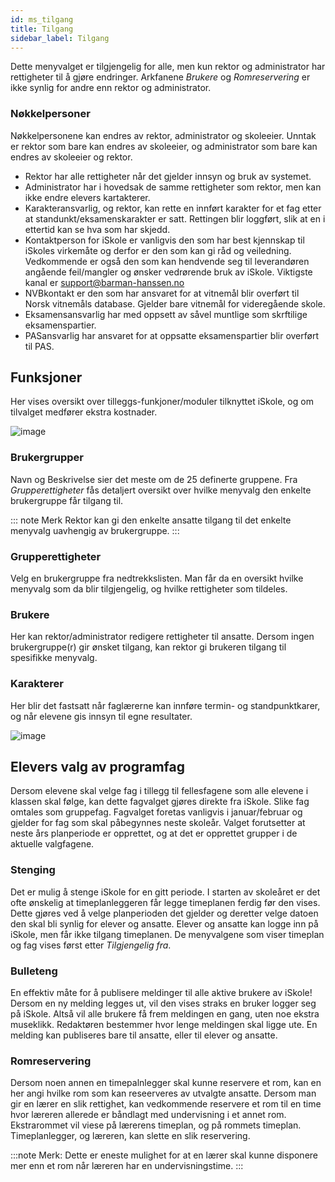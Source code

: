 ```yaml
---
id: ms_tilgang
title: Tilgang
sidebar_label: Tilgang
---
```


Dette menyvalget er tilgjengelig for alle, men kun rektor og administrator har rettigheter til å gjøre endringer. Arkfanene _Brukere_ og _Romreservering_ er ikke synlig for andre enn rektor og administrator.

### Nøkkelpersoner
Nøkkelpersonene kan endres av rektor, administrator og skoleeier. Unntak er rektor som bare kan endres av skoleeier, og administrator som bare kan endres av skoleeier og rektor.
- Rektor har alle rettigheter når det gjelder innsyn og bruk av systemet.
- Administrator har i hovedsak de samme rettigheter som rektor, men kan ikke endre elevers kartakterer.
- Karakteransvarlig, og rektor, kan rette en innført karakter for et fag etter at standunkt/eksamenskarakter er satt. Rettingen blir loggført, slik at en i ettertid kan se hva som har skjedd.
- Kontaktperson for iSkole er vanligvis den som har best kjennskap til iSkoles virkemåte og derfor er den som kan gi råd og veiledning. Vedkommende er også den som kan hendvende seg til leverandøren angående feil/mangler og ønsker vedrørende bruk av iSkole. Viktigste kanal er support@barman-hanssen.no
- NVBkontakt er den som har ansvaret for at vitnemål blir overført til Norsk vitnemåls database. Gjelder bare vitnemål for videregående skole.
- Eksamensansvarlig har med oppsett av såvel muntlige som skrftilige eksamenspartier.
- PASansvarlig har ansvaret for at oppsatte eksamenspartier blir overført til PAS.

## Funksjoner
Her vises oversikt over tilleggs-funkjoner/moduler tilknyttet iSkole, og om tilvalget medfører ekstra kostnader.

![image](https://user-images.githubusercontent.com/80097133/120471255-c90c2000-c3a4-11eb-95b2-a17ed9d4efd4.png)

### Brukergrupper
Navn og Beskrivelse sier det meste om de 25 definerte gruppene. Fra _Grupperettigheter_ fås detaljert oversikt over hvilke menyvalg den enkelte brukergruppe får tilgang til.

::: note Merk
Rektor kan gi den enkelte ansatte tilgang til det enkelte menyvalg uavhengig av brukergruppe.
:::

### Grupperettigheter
Velg en brukergruppe fra nedtrekkslisten. Man får da en oversikt hvilke menyvalg som da blir tilgjengelig, og hvilke rettigheter som tildeles.

### Brukere
Her kan rektor/administrator redigere rettigheter til ansatte. Dersom ingen brukergruppe(r) gir ønsket tilgang, kan rektor gi brukeren tilgang til spesifikke menyvalg.

### Karakterer
Her blir det fastsatt når faglærerne kan innføre termin- og standpunktkarer, og når elevene gis innsyn til egne resultater.

![image](https://user-images.githubusercontent.com/80097133/120457815-0b2e6500-c397-11eb-9157-96711b25ea38.png)

## Elevers valg av programfag
Dersom elevene skal velge fag i tillegg til fellesfagene som alle elevene i klassen skal følge, kan dette fagvalget gjøres direkte fra iSkole. Slike fag omtales som gruppefag. Fagvalget foretas vanligvis i januar/februar og gjelder for fag som skal påbegynnes neste skoleår. Valget forutsetter at neste års planperiode er opprettet, og at det er opprettet grupper i de aktuelle valgfagene. 

### Stenging
Det er mulig å stenge iSkole for en gitt periode. I starten av skoleåret er det ofte ønskelig at timeplanleggeren får legge timeplanen ferdig før den vises. Dette gjøres ved å velge planperioden det gjelder og deretter velge datoen den skal bli synlig for elever og ansatte. Elever og ansatte kan logge inn på iSkole, men får ikke tilgang timeplanen. De menyvalgene som viser timeplan og fag vises først etter _Tilgjengelig fra_.

### Bulleteng
En effektiv måte for å publisere meldinger til alle aktive brukere av iSkole! Dersom en ny melding legges ut, vil den vises straks en bruker logger seg på iSkole. Altså vil alle brukere få frem meldingen en gang, uten noe ekstra museklikk. Redaktøren bestemmer hvor lenge meldingen skal ligge ute. En melding kan publiseres bare til ansatte, eller til elever og ansatte.

### Romreservering
Dersom noen annen en timepalnlegger skal kunne reservere et rom, kan en her angi hvilke rom som kan reseerveres av utvalgte ansatte. Dersom man gir en lærer en slik rettighet, kan vedkommende reservere et rom til en time hvor læreren allerede er båndlagt med undervisning i et annet rom. Ekstrarommet vil viese på lærerens timeplan, og på rommets timeplan. Timeplanlegger, og læreren, kan slette en slik reservering.

:::note Merk: Dette er eneste mulighet for at en lærer skal kunne disponere mer enn et rom når læreren har en undervisningstime.
:::
